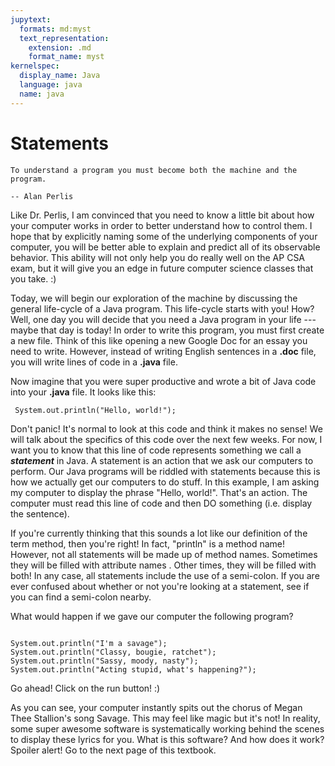 ```yaml
---
jupytext:
  formats: md:myst
  text_representation:
    extension: .md
    format_name: myst
kernelspec:
  display_name: Java
  language: java
  name: java
---
```


Statements
==========
```{epigraph}
To understand a program you must become both the machine and the program.

-- Alan Perlis
```
Like Dr. Perlis, I am convinced that you need to know a little bit about how your computer works in order to better understand how to control them. I hope that by explicitly naming some of the underlying components of your computer, you will be better able to explain and predict all of its observable behavior. This ability will not only help you do really well on the AP CSA exam, but it will give you an edge in future computer science classes that you take. :)

Today, we will begin our exploration of the machine by discussing the general life-cycle of a Java program. This life-cycle starts with you! How? Well, one day you will decide that you need a Java program in your life --- maybe that day is today! In order to write this program, you must first create a new file. Think of this like opening a new Google Doc for an essay you need to write. However, instead of writing English sentences in a <b>.doc</b> file, you will write lines of code in a <b>.java</b> file.

Now imagine that you were super productive and wrote a bit of Java code into your <b>.java</b> file. It looks like this:

```{code-cell} java
 System.out.println("Hello, world!");    
```
Don't panic! It's normal to look at this code and think it makes no sense! We will talk about the specifics of this code over the next few weeks. For now, I want you to know that this line of code represents something we call a <b><i>statement</i></b> in Java. A statement is an action that we ask our computers to perform. Our Java programs will be riddled with statements because this is how we actually get our computers to do stuff. In this example, I am asking my computer to display the phrase "Hello, world!". That's an action. The computer must read this line of code and then DO something (i.e. display the sentence).

If you're currently thinking that this sounds a lot like our definition of the term method, then you're right! In fact, "println" is a method name! However, not all statements will be made up of method names. Sometimes they will be filled with attribute names . Other times, they will be filled with both! In any case, all statements include the use of a semi-colon. If you are ever confused about whether or not you're looking at a statement, see if you can find a semi-colon nearby.

What would happen if we gave our computer the following program?

```{code-cell} java

System.out.println("I'm a savage");  
System.out.println("Classy, bougie, ratchet");
System.out.println("Sassy, moody, nasty");
System.out.println("Acting stupid, what's happening?");  

```
Go ahead! Click on the run button! :)

As you can see, your computer instantly spits out the chorus of Megan Thee Stallion's song Savage. This may feel like magic but it's not! In reality, some super awesome software is systematically working behind the scenes to display these lyrics for you. What is this software? And how does it work? Spoiler alert! Go to the next page of this textbook.
